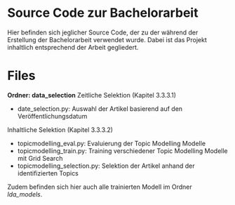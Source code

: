# Source Code zur Bachelorarbeit

Hier befinden sich jeglicher Source Code, der zu der während der Erstellung der Bachelorarbeit verwendet wurde. Dabei ist das Projekt inhaltlich entsprechend der Arbeit gegliedert.

# Files

 **Ordner: data_selection**
Zeitliche Selektion (Kapitel 3.3.3.1)
- date_selection.py: Auswahl der Artikel basierend auf den Veröffentlichungsdatum 

Inhaltliche Selektion (Kapitel 3.3.3.2)
- topicmodelling_eval.py: Evaluierung der Topic Modelling Modelle
- topicmodelling_train.py: Training verschiedener Topic Modelling Modelle mit Grid Search
- topicmodelling_selection.py: Selektion der Artikel anhand der identifizierten Topics

Zudem befinden sich hier auch alle trainierten Modell im Ordner *lda_models*.